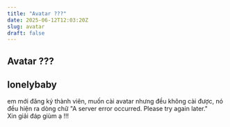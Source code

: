 ```yaml
---
title: "Avatar ???"
date: 2025-06-12T12:03:20Z
slug: avatar
draft: false
---
```


## Avatar ???

## lonelybaby

em mới đăng ký thành viên, muốn cài avatar nhưng đều không cài được, nó đều hiện ra dòng chữ "A server error occurred. Please try again later."  
Xin giải đáp giùm ạ !!!